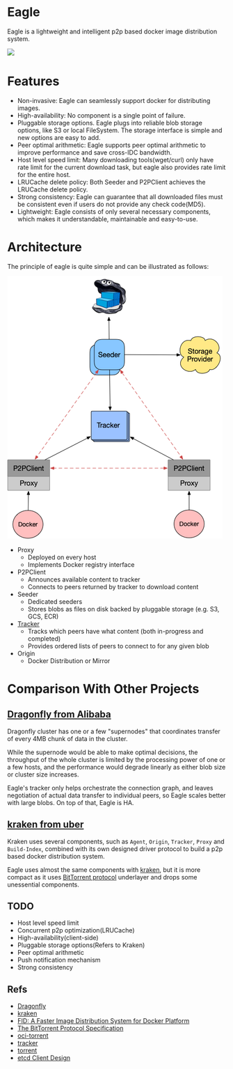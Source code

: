 Eagle
=====

Eagle is a lightweight and intelligent p2p based docker image distribution system.

<img src="https://github.com/duyanghao/eagle/blob/master/docs/images/logo.png" width=200px/>

# Features

* Non-invasive: Eagle can seamlessly support docker for distributing images. 
* High-availability: No component is a single point of failure.
* Pluggable storage options. Eagle plugs into reliable blob storage options, like S3 or local FileSystem. The storage interface is simple and new options are easy to add.
* Peer optimal arithmetic: Eagle supports peer optimal arithmetic to improve performance and save cross-IDC bandwidth.  
* Host level speed limit: Many downloading tools(wget/curl) only have rate limit for the current download task, but eagle also provides rate limit for the entire host.
* LRUCache delete policy: Both Seeder and P2PClient achieves the LRUCache delete policy.
* Strong consistency: Eagle can guarantee that all downloaded files must be consistent even if users do not provide any check code(MD5).
* Lightweight: Eagle consists of only several necessary components, which makes it understandable, maintainable and easy-to-use.

# Architecture

The principle of eagle is quite simple and can be illustrated as follows:

![](docs/images/eagle_arch.png)

- Proxy
  - Deployed on every host
  - Implements Docker registry interface
- P2PClient
  - Announces available content to tracker
  - Connects to peers returned by tracker to download content
- Seeder
  - Dedicated seeders
  - Stores blobs as files on disk backed by pluggable storage (e.g. S3, GCS, ECR)
- [Tracker](https://github.com/chihaya/chihaya)
  - Tracks which peers have what content (both in-progress and completed)
  - Provides ordered lists of peers to connect to for any given blob
- Origin
  - Docker Distribution or Mirror

# Comparison With Other Projects

## [Dragonfly from Alibaba](https://github.com/dragonflyoss/Dragonfly)

Dragonfly cluster has one or a few "supernodes" that coordinates transfer of every 4MB chunk of data in the cluster.

While the supernode would be able to make optimal decisions, the throughput of the whole cluster is limited by the processing power of one or a few hosts, and the performance would degrade linearly as either blob size or cluster size increases.

Eagle's tracker only helps orchestrate the connection graph, and leaves negotiation of actual data transfer to individual peers, so Eagle scales better with large blobs. On top of that, Eagle is HA. 

## [kraken from uber](https://github.com/uber/kraken)

Kraken uses several components, such as `Agent`, `Origin`, `Tracker`, `Proxy` and `Build-Index`, combined with its own designed driver protocol to build a p2p based docker distribution system.      
 
Eagle uses almost the same components with [kraken](https://github.com/uber/kraken), but it is more compact as it uses [BitTorrent protocol](http://bittorrent.org/beps/bep_0003.html) underlayer and drops some unessential components.   

## TODO

* Host level speed limit
* Concurrent p2p optimization(LRUCache)
* High-availability(client-side)
* Pluggable storage options(Refers to Kraken)
* Peer optimal arithmetic
* Push notification mechanism
* Strong consistency

## Refs

* [Dragonfly](https://github.com/dragonflyoss/Dragonfly)
* [kraken](https://github.com/uber/kraken)
* [FID: A Faster Image Distribution System for Docker Platform](https://ieeexplore.ieee.org/stamp/stamp.jsp?arnumber=8064123)
* [The BitTorrent Protocol Specification](http://bittorrent.org/beps/bep_0003.html)
* [oci-torrent](https://github.com/hustcat/oci-torrent)
* [tracker](https://github.com/chihaya/chihaya)
* [torrent](https://github.com/anacrolix/torrent)
* [etcd Client Design](https://github.com/etcd-io/etcd/blob/master/Documentation/learning/design-client.md)
